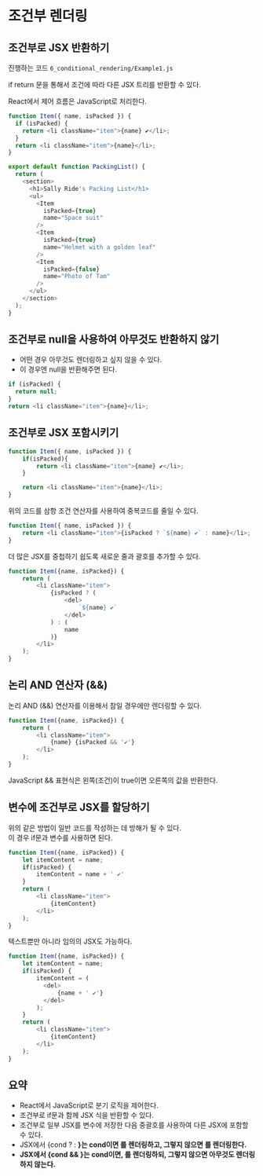 # 조건부 렌더링

## 조건부로 JSX 반환하기
진행하는 코드 `6_conditional_rendering/Example1.js`  

if return 문을 통해서 조건에 따라 다른 JSX 트리를 반환할 수 있다.

React에서 제어 흐름은 JavaScript로 처리한다.
```javascript
function Item({ name, isPacked }) {
  if (isPacked) {
    return <li className="item">{name} ✔</li>;
  }
  return <li className="item">{name}</li>;
}

export default function PackingList() {
  return (
    <section>
      <h1>Sally Ride's Packing List</h1>
      <ul>
        <Item 
          isPacked={true} 
          name="Space suit" 
        />
        <Item 
          isPacked={true} 
          name="Helmet with a golden leaf" 
        />
        <Item 
          isPacked={false} 
          name="Photo of Tam" 
        />
      </ul>
    </section>
  );
}
```

## 조건부로 null을 사용하여 아무것도 반환하지 않기
- 어떤 경우 아무것도 렌더링하고 싶지 않을 수 있다.
- 이 경우엔 null을 반환해주면 된다.
```javascript
if (isPacked) {
  return null;
}
return <li className="item">{name}</li>;
```

## 조건부로 JSX 포함시키기
```javascript
function Item({ name, isPacked }) {
    if(isPacked){
        return <li className="item">{name} ✔</li>;
    }

    return <li className="item">{name}</li>;
}
```
위의 코드를 삼항 조건 연산자를 사용하여 중복코드를 줄일 수 있다.
```javascript
function Item({ name, isPacked }) {
    return <li className="item">{isPacked ? `${name} ✔` : name}</li>;
}
```

더 많은 JSX를 중첩하기 쉽도록 새로운 줄과 괄호를 추가할 수 있다.
```javascript
function Item({name, isPacked}) {
    return (
        <li className="item">
            {isPacked ? (
                <del>
                    `${name} ✔`
                </del>
            ) : (
                name
            )}
        </li>
    );
}
```

## 논리 AND 연산자 (&&)
논리 AND (&&) 연산자를 이용해서 참일 경우에만 렌더링할 수 있다.
```javascript
function Item({name, isPacked}) {
    return (
        <li className="item">
            {name} {isPacked && '✔'}
        </li>
    );
}
```
JavaScript && 표현식은 왼쪽(조건)이 true이면 오른쪽의 값을 반환한다.

## 변수에 조건부로 JSX를 할당하기
위의 같은 방법이 일반 코드를 작성하는 데 방해가 될 수 있다.  
이 경우 if문과 변수를 사용하면 된다.
```javascript
function Item({name, isPacked}) {
    let itemContent = name;
    if(isPacked) {
        itemContent = name + ' ✔'
    }
    return (
        <li className="item">
            {itemContent}
        </li>
    );
}
```
텍스트뿐만 아니라 임의의 JSX도 가능하다.
```javascript
function Item({name, isPacked}) {
    let itemContent = name;
    if(isPacked) {
        itemContent = (
          <del>
              {name + ' ✔'}
          </del>
        );
    }
    return (
        <li className="item">
            {itemContent}
        </li>
    );
}
```

## 요약
- React에서 JavaScript로 분기 로직을 제어한다.
- 조건부로 if문과 함께 JSX 식을 반환할 수 있다.
- 조건부로 일부 JSX를 변수에 저장한 다음 중괄호를 사용하여 다른 JSX에 포함할 수 있다.
- JSX에서 {cond ? <A /> : <B />}는 cond이면 <A />를 렌더링하고, 그렇지 않으면 <B />를 렌더링한다.
- JSX에서 {cond && <A />}는 cond이면, <A />를 렌더링하되, 그렇지 않으면 아무것도 렌더링하지 않는다.